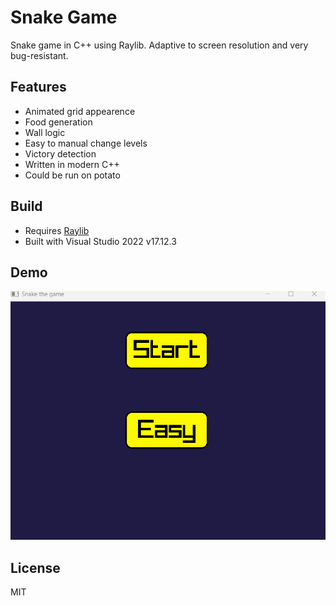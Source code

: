 # Snake Game

Snake game in C++ using Raylib. Adaptive to screen resolution and very bug-resistant.

## Features
- Animated grid appearence
- Food generation
- Wall logic
- Easy to manual change levels
- Victory detection
- Written in modern C++
- Could be run on potato

## Build
- Requires [Raylib](https://www.raylib.com/)
- Built with Visual Studio 2022 v17.12.3

## Demo

![Snake](Demo/SnakeGameDemo.gif)

## License
MIT
